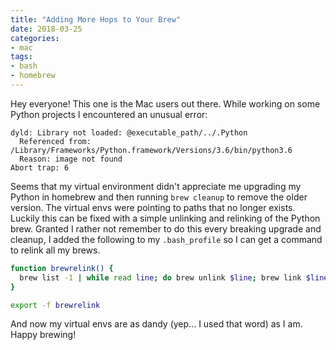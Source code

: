 ```yaml
---
title: "Adding More Hops to Your Brew"
date: 2018-03-25
categories:
- mac
tags:
- bash
- homebrew
---
```


Hey everyone! This one is the Mac users out there. While working on some Python projects I encountered an unusual error:

```plaintext
dyld: Library not loaded: @executable_path/../.Python
  Referenced from: /Library/Frameworks/Python.framework/Versions/3.6/bin/python3.6
  Reason: image not found
Abort trap: 6
```

Seems that my virtual environment didn't appreciate me upgrading my Python in homebrew and then running `brew cleanup` to remove the older version. The virtual envs were pointing to paths that no longer exists. Luckily this can be fixed with a simple unlinking and relinking of the Python brew. Granted I rather not remember to do this every breaking upgrade and cleanup, I added the following to my `.bash_profile` so I can get a command to relink all my brews.

```bash
function brewrelink() {
  brew list -1 | while read line; do brew unlink $line; brew link $line; done;
}

export -f brewrelink
```

And now my virtual envs are as dandy (yep... I used that word) as I am. Happy brewing!
